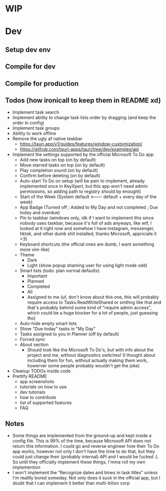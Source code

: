 # WIP

# Dev

## Setup dev env

## Compile for dev

## Compile for production

## Todos (how ironicall to keep them in README xd)

- Implement task search
- Implement ability to change task lists order by dragging (and keep the order in config)
- Implement task groups
- Ability to work offline
- Remove the ugly af native taskbar
  - https://tauri.app/v1/guides/features/window-customization/
  - https://github.com/tauri-apps/tauri/tree/dev/examples/api
- Implement the settings supported by the official Microsoft To Do app
  - Add new tasks on top (on by default)
  - Move starred tasks on top (on by default)
  - Play completion sound (on by default)
  - Confirm before deleting (on by default)
  - Auto-start To Do on setup (will be pain to implement, already implemented once in KeyXpert, but this app won't need admin permissions, so adding path to registry should by enought)
  - Start of the Week (System default <--- default + every day of the week)
  - App Badge (Turned off ; Added to My Day and not completed ; Due today and overdue)
  - Pin to taskbar (windows only, idk if I want to implement this since nobody uses taskbar, because it's full of ads anyways, like wtf, I looked at it right now and somehow I have instagram, messenger, tiktok, and other dumb shit installed, thanks Microsoft, appriciate it <3)
  - Keyboard shortcuts (the official ones are dumb, I want something more vim-like)
  - Theme
    - Dark
    - Light (show popup shaming user for using light mode xdd)
  - Smart lists (todo: plan normal defaults)
    - Important
    - Planned
    - Completed
    - All
    - Assigned to me (uf, don't know about this one, this will probably require access to Tasks.ReadWriteShared or smthng like that and that's probably behind some kind of "require admin access", which could be a huge blocker for a lot of people, just guessing tho)
  - Auto-hide empty smart lists
  - Show "Due today" tasks in "My Day"
  - Tasks assigned to you in Planner (off by default)
  - Forced sync
  - About section
    - Should look like the Microsoft To Do's, but with info about the project and me, without diagnostics switches! (I thought about including them for fun, without actually making them work, howerver some people probably wouldn't get the joke)
- Cleanup TODOs inside code
- Prettify README
  - app screenshots
  - tutorials on how to use
  - dev tutorials
  - how to contribute
  - list of supported features
  - FAQ

## Notes

- Some things are implemented from the ground-up and kept inside a config file. This is 99% of the time, because Microsoft API does not return this information. I could go and reverse engineer how their To Do app works, however not only I don't have the time to do that, but they could just change their (probably internal) API and I would be fucked :). So until they officially implement these things, I'mma roll my own implemention
- I won't implement the "Recognize dates and times in task titles" unless I'm realllly bored someday. Not only does it suck in the official app, but I doubt that I can implement it better than multi-bilion corp
